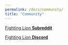 ```yaml
---
permalink: /docs/community/
title: "Community"
---
```


[Fighting Lion **Subreddit**](https://www.reddit.com/r/FightingLion/)

[Fighting Lion **Discord**](https://discord.gg/ejv9t2P)
